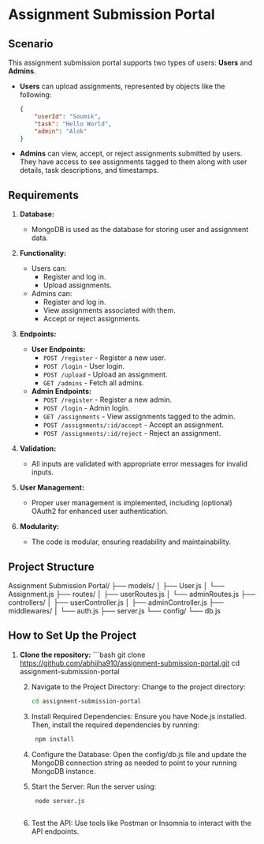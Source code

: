 # Assignment Submission Portal

## Scenario

This assignment submission portal supports two types of users: **Users** and **Admins**.

- **Users** can upload assignments, represented by objects like the following:
    ```json
    {
        "userId": "Soumik",
        "task": "Hello World",
        "admin": "Alok"
    }
    ```

- **Admins** can view, accept, or reject assignments submitted by users. They have access to see assignments tagged to them along with user details, task descriptions, and timestamps.

## Requirements

1. **Database:**
   - MongoDB is used as the database for storing user and assignment data.

2. **Functionality:**
   - Users can:
     - Register and log in.
     - Upload assignments.
   - Admins can:
     - Register and log in.
     - View assignments associated with them.
     - Accept or reject assignments.

3. **Endpoints:**
   - **User Endpoints:**
     - `POST /register` - Register a new user.
     - `POST /login` - User login.
     - `POST /upload` - Upload an assignment.
     - `GET /admins` - Fetch all admins.
   - **Admin Endpoints:**
     - `POST /register` - Register a new admin.
     - `POST /login` - Admin login.
     - `GET /assignments` - View assignments tagged to the admin.
     - `POST /assignments/:id/accept` - Accept an assignment.
     - `POST /assignments/:id/reject` - Reject an assignment.

4. **Validation:**
   - All inputs are validated with appropriate error messages for invalid inputs.

5. **User Management:**
   - Proper user management is implemented, including (optional) OAuth2 for enhanced user authentication.

6. **Modularity:**
   - The code is modular, ensuring readability and maintainability.
  
  ## Project Structure
Assignment Submission Portal/
├── models/
│   ├── User.js
│   └── Assignment.js
├── routes/
│   ├── userRoutes.js
│   └── adminRoutes.js
├── controllers/
│   ├── userController.js
│   ├── adminController.js
├── middlewares/
│   └── auth.js
├── server.js
└── config/
    └── db.js

  
  ## How to Set Up the Project

1. **Clone the repository:**
       ```bash
       git clone https://github.com/abhijha910/assignment-submission-portal.git
       cd assignment-submission-portal
    
    2. Navigate to the Project Directory: Change to the project directory:
       ```bash
       cd assignment-submission-portal
       
    3. Install Required Dependencies: Ensure you have Node.js installed. Then, install the required dependencies by running: 
       ```bash
        npm install
       
    4. Configure the Database: Open the config/db.js file and update the MongoDB connection string as needed to point to your running MongoDB instance.
    
    5. Start the Server: Run the server using:
       ```bash
        node server.js
    
    7. Test the API: Use tools like Postman or Insomnia to interact with the API endpoints.
